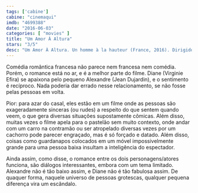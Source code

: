 ```yaml
---
tags: ['cabine']
cabine: "cinemaqui"
imdb: "4699388"
date: "2016-06-03"
categories: [ "movies" ]
title: "Um Amor À Altura"
stars: "3/5"
desc: "Um Amor À Altura. Un homme à la hauteur (France, 2016). Dirigido por Laurent Tirard. Escrito por Marcos Carnevale, Laurent Tirard, Laurent Tirard, Laurent Tirard, Grégoire Vigneron, Grégoire Vigneron, Grégoire Vigneron. Com Jean Dujardin, Virginie Efira, Cédric Kahn, Stéphanie Papanian, César Domboy, Edmonde Franchi, Manoëlle Gaillard, Bruno Gomila, Camille Damour."
---
```

Comédia romântica francesa não parece nem francesa nem comédia. Porém, o romance está no ar, e é a melhor parte do filme. Diane (Virginie Efira) se apaixona pelo pequeno Alexandre (Jean Dujardin), e o sentimento é recíproco. Nada poderia dar errado nesse relacionamento, se não fosse pelas pessoas em volta.

Pior: para azar do casal, eles estão em um filme onde as pessoas são exageradamente sinceras (ou rudes) a respeito do que sentem quando veem, o que gera diversas situações supostamente cômicas. Além disso, muitas vezes o filme apela para o pastelão sem muito contexto, onde andar com um carro na contramão ou ser atropelado diversas vezes por um cachorro pode parecer engraçado, mas é só forçado e datado. Além disso, coisas como guardanapos colocados em um móvel impossivelmente grande para uma pessoa baixa insultam a inteligência do espectador.

Ainda assim, como disse, o romance entre os dois personagens/atores funciona, são diálogos interessantes, embora com um tema limitado. Alexandre não é tão baixo assim, e Diane não é tão fabulosa assim. De quaquer forma, naquele universo de pessoas grotescas, qualquer pequena diferença vira um escândalo.
